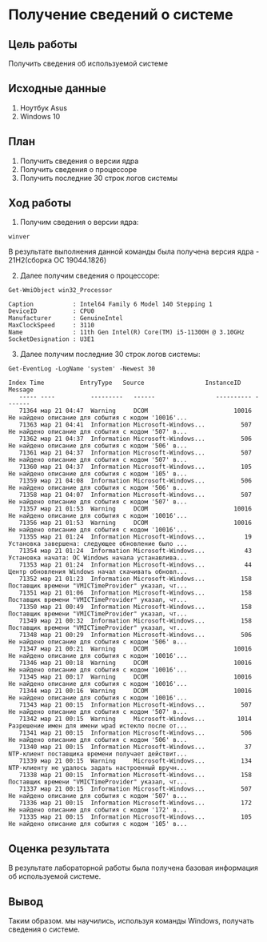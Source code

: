 # Получение сведений о системе

## Цель работы

Получить сведения об используемой системе

## Исходные данные

1. Ноутбук Asus
2. Windows 10

## План

1. Получить сведения о версии ядра
2. Получить сведения о процессоре
3. Получить последние 30 строк логов системы

## Ход работы

1. Получим сведения о версии ядра:

```{PowerShell}
winver
```

В результате выполнения данной команды была получена версия ядра - 21H2(сборка ОС 19044.1826)

2. Далее получим сведения о процессоре:

```{PowerShell}
Get-WmiObject win32_Processor
```

```{PowerShell}
Caption           : Intel64 Family 6 Model 140 Stepping 1
DeviceID          : CPU0
Manufacturer      : GenuineIntel
MaxClockSpeed     : 3110
Name              : 11th Gen Intel(R) Core(TM) i5-11300H @ 3.10GHz
SocketDesignation : U3E1
```

3. Далее получим последние 30 строк логов системы:

```{PowerShell}
Get-EventLog -LogName 'system' -Newest 30
```

```{PowerShell}
Index Time          EntryType   Source                 InstanceID Message
   ----- ----          ---------   ------                 ---------- -------
   71364 мар 21 04:47  Warning     DCOM                        10016 Не найдено описание для события с кодом '10016'...
   71363 мар 21 04:41  Information Microsoft-Windows...          507 Не найдено описание для события с кодом '507' в...
   71362 мар 21 04:37  Information Microsoft-Windows...          506 Не найдено описание для события с кодом '506' в...
   71361 мар 21 04:37  Information Microsoft-Windows...          507 Не найдено описание для события с кодом '507' в...
   71360 мар 21 04:37  Information Microsoft-Windows...          105 Не найдено описание для события с кодом '105' в...
   71359 мар 21 04:08  Information Microsoft-Windows...          506 Не найдено описание для события с кодом '506' в...
   71358 мар 21 04:07  Information Microsoft-Windows...          507 Не найдено описание для события с кодом '507' в...
   71357 мар 21 01:53  Warning     DCOM                        10016 Не найдено описание для события с кодом '10016'...
   71356 мар 21 01:53  Warning     DCOM                        10016 Не найдено описание для события с кодом '10016'...
   71355 мар 21 01:24  Information Microsoft-Windows...           19 Установка завершена: следующее обновление было ...
   71354 мар 21 01:24  Information Microsoft-Windows...           43 Установка начата: ОС Windows начала устанавлива...
   71353 мар 21 01:24  Information Microsoft-Windows...           44 Центр обновления Windows начал скачивать обновл...
   71352 мар 21 01:23  Information Microsoft-Windows...          158 Поставщик времени "VMICTimeProvider" указал, чт...
   71351 мар 21 01:06  Information Microsoft-Windows...          158 Поставщик времени "VMICTimeProvider" указал, чт...
   71350 мар 21 00:49  Information Microsoft-Windows...          158 Поставщик времени "VMICTimeProvider" указал, чт...
   71349 мар 21 00:32  Information Microsoft-Windows...          158 Поставщик времени "VMICTimeProvider" указал, чт...
   71348 мар 21 00:29  Information Microsoft-Windows...          506 Не найдено описание для события с кодом '506' в...
   71347 мар 21 00:21  Warning     DCOM                        10016 Не найдено описание для события с кодом '10016'...
   71346 мар 21 00:18  Warning     DCOM                        10016 Не найдено описание для события с кодом '10016'...
   71345 мар 21 00:17  Warning     DCOM                        10016 Не найдено описание для события с кодом '10016'...
   71344 мар 21 00:16  Warning     DCOM                        10016 Не найдено описание для события с кодом '10016'...
   71343 мар 21 00:15  Information Microsoft-Windows...          507 Не найдено описание для события с кодом '507' в...
   71342 мар 21 00:15  Warning     Microsoft-Windows...         1014 Разрешение имен для имени wpad истекло после от...
   71341 мар 21 00:15  Information Microsoft-Windows...          506 Не найдено описание для события с кодом '506' в...
   71340 мар 21 00:15  Information Microsoft-Windows...           37 NTP-клиент поставщика времени получает действит...
   71339 мар 21 00:15  Warning     Microsoft-Windows...          134 NTP-клиенту не удалось задать настроенный вручн...
   71338 мар 21 00:15  Information Microsoft-Windows...          158 Поставщик времени "VMICTimeProvider" указал, чт...
   71337 мар 21 00:15  Information Microsoft-Windows...          507 Не найдено описание для события с кодом '507' в...
   71336 мар 21 00:15  Information Microsoft-Windows...          172 Не найдено описание для события с кодом '172' в...
   71335 мар 21 00:15  Information Microsoft-Windows...          105 Не найдено описание для события с кодом '105' в...

```

## Оценка результата

В результате лабораторной работы была получена базовая информация об используемой системе.

## Вывод

Таким образом. мы научились, используя команды Windows, получать сведения о системе.
